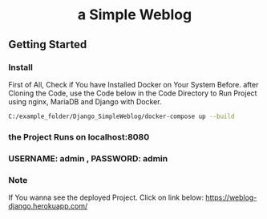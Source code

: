 <div  align="center">
<h1  align="center">a Simple Weblog</h1>
</div>

## Getting Started

### Install
First of All, Check if You have Installed Docker on Your System Before.
after Cloning the Code, use the Code below in the Code Directory to Run Project using nginx, MariaDB and Django with Docker.


```bash
C:/example_folder/Django_SimpleWeblog/docker-compose up --build
```
### the Project Runs on localhost:8080

### USERNAME: admin , PASSWORD: admin

### Note
If You wanna see the deployed Project. Click on link below:
<a>https://weblog-django.herokuapp.com/<a/>

